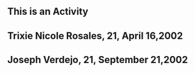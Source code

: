 ## This is an Activity
## Trixie Nicole Rosales, 21, April 16,2002
## Joseph Verdejo, 21, September 21,2002